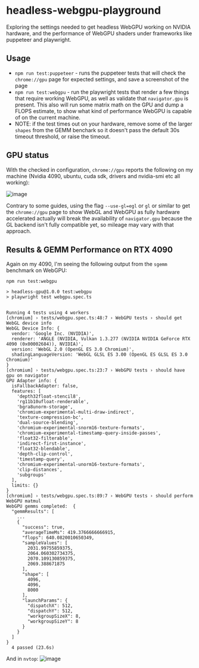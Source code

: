 # headless-webgpu-playground

Exploring the settings needed to get headless WebGPU working on NVIDIA hardware, and the performance of WebGPU shaders under frameworks like puppeteer and playwright.

## Usage

- `npm run test:puppeteer` - runs the puppeteer tests that will check the `chrome://gpu` page for expected settings, and save a screenshot of the page
- `npm run test:webgpu` - run the playwright tests that render a few things that require working WebGPU, as well as validate that `navigator.gpu` is present. This also will run some matrix math on the GPU and dump a FLOPS estimate, to show what kind of performance WebGPU is capable of on the current machine.
- NOTE: if the test times out on your hardware, remove some of the larger `shapes` from the GEMM benchark so it doesn't pass the default 30s timeout threshold, or raise the timeout.

## GPU status

With the checked in configuration, `chrome://gpu` reports the following on my machine (Nvidia 4090, ubuntu, cuda sdk, drivers and nvidia-smi etc all working):

![image](https://github.com/user-attachments/assets/07249d11-bfd0-4dd2-866a-698b772f5cc5)

Contrary to some guides, using the flag `--use-gl=egl` or `gl` or similar to get the `chrome://gpu` page to show WebGL and WebGPU as fully hardware accelerated actually will break the availability of `navigator.gpu` because the GL backend isn't fully compatible yet, so mileage may vary with that approach.

## Results & GEMM Performance on RTX 4090

Again on my 4090, I'm seeing the following output from the `sgemm` benchmark on WebGPU:

```
npm run test:webgpu

> headless-gpu@1.0.0 test:webgpu
> playwright test webgpu.spec.ts


Running 4 tests using 4 workers
[chromium] › tests/webgpu.spec.ts:48:7 › WebGPU tests › should get WebGL device info
WebGL Device Info: {
  vendor: 'Google Inc. (NVIDIA)',
  renderer: 'ANGLE (NVIDIA, Vulkan 1.3.277 (NVIDIA NVIDIA GeForce RTX 4090 (0x00002684)), NVIDIA)',
  version: 'WebGL 2.0 (OpenGL ES 3.0 Chromium)',
  shadingLanguageVersion: 'WebGL GLSL ES 3.00 (OpenGL ES GLSL ES 3.0 Chromium)'
}
[chromium] › tests/webgpu.spec.ts:23:7 › WebGPU tests › should have gpu on navigator
GPU Adapter info: {
  isFallbackAdapter: false,
  features: [
    'depth32float-stencil8',
    'rg11b10ufloat-renderable',
    'bgra8unorm-storage',
    'chromium-experimental-multi-draw-indirect',
    'texture-compression-bc',
    'dual-source-blending',
    'chromium-experimental-snorm16-texture-formats',
    'chromium-experimental-timestamp-query-inside-passes',
    'float32-filterable',
    'indirect-first-instance',
    'float32-blendable',
    'depth-clip-control',
    'timestamp-query',
    'chromium-experimental-unorm16-texture-formats',
    'clip-distances',
    'subgroups'
  ],
  limits: {}
}
[chromium] › tests/webgpu.spec.ts:89:7 › WebGPU tests › should perform WebGPU matmul
WebGPU gemms completed:  {
  "gemmResults": [
    ...
    {
      "success": true,
      "averageTimeMs": 419.3766666666915,
      "flops": 640.0820010650349,
      "sampleValues": [
        2031.99755859375,
        2064.060302734375,
        2070.109130859375,
        2069.388671875
      ],
      "shape": [
        4096,
        4096,
        8000
      ],
      "launchParams": {
        "dispatchX": 512,
        "dispatchY": 512,
        "workgroupSizeX": 8,
        "workgroupSizeY": 8
      }
    }
  ]
}
  4 passed (23.6s)

```
And in `nvtop`: 
![image](https://github.com/user-attachments/assets/a5642c3e-4f1e-4648-85ae-250a84ee08a7)
